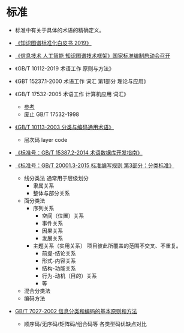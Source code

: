 # 标准

* 标准中有关于具体的术语的精确定义。

* [《知识图谱标准化白皮书 2019》](http://www.cesi.cn/201909/5588.html)
* [《信息技术 人工智能 知识图谱技术框架》国家标准编制启动会召开](http://www.cesi.cn/202001/5980.html)
* 《GB/T 10112-2019 术语工作 原则与方法》
* 《GBT 15237.1-2000 术语工作 词汇 第1部分 理论与应用》
* 《GB/T 17532-2005 术语工作 计算机应用 词汇》
  * [参考](http://openstd.samr.gov.cn/bzgk/gb/newGbInfo?hcno=F171CD9F4424DE29D4B090F1ECBED3AE)
  * 废止 GB/T 17532-1998
* [《GB/T 10113-2003 分类与编码通用术语》](http://c.gb688.cn/bzgk/gb/showGb?type=online&hcno=1563E2DB9FADD56DDF1473F04873A932)
  * 层次码 layer code

* [《标准号：GB/T 15387.2-2014 术语数据库开发指南》](http://c.gb688.cn/bzgk/gb/showGb?type=online&hcno=1618AEA3F6326CEDE72FC93F93C068C0)

* [《标准号：GB/T 20001.3-2015 标准编写规则 第3部分：分类标准》](http://openstd.samr.gov.cn/bzgk/gb/newGbInfo?hcno=9A32A0A6257660F719D9AEA4302826C0)
  * 线分类法 通常用于层级划分
    * 隶属关系
    * 整体与部分关系
  * 面分类法
    * 序列关系
      * 空间（位置）关系
      * 事件关系
      * 因果关系
      * 发展关系
    * 主题关系（实用关系） 项目彼此所覆盖的范围不交叉、不重复。
      * 前提-结论关系
      * 形式-内容关系
      * 结构-功能关系
      * 行为-动机（目的）关系
      * 等
  * 混合分类法
  * 编码方法
* [GB/T 7027-2002 信息分类和编码的基本原则和方法](http://c.gb688.cn/bzgk/gb/showGb?type=online&hcno=6A19A2B9097E0AE7677B37513C2C2177)
  * 顺序码/无序码/矩阵码/组合码等 各类型码优缺点对比
